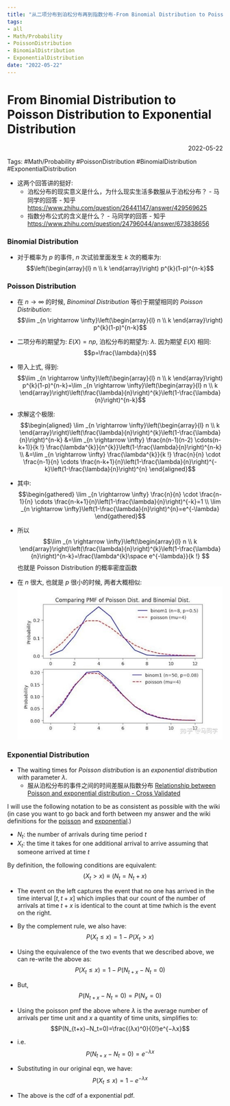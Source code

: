 ```yaml
---
title: "从二项分布到泊松分布再到指数分布-From Binomial Distribution to Poisson Distribution to Exponential Distribution"
tags:
- all
- Math/Probability
- PoissonDistribution
- BinomialDistribution
- ExponentialDistribution
date: "2022-05-22"
---
```

# From Binomial Distribution to Poisson Distribution to Exponential Distribution

<div align="right"> 2022-05-22</div>

Tags: #Math/Probability #PoissonDistribution #BinomialDistribution #ExponentialDistribution

- 这两个回答讲的挺好: 
	- 泊松分布的现实意义是什么，为什么现实生活多数服从于泊松分布？ - 马同学的回答 - 知乎 https://www.zhihu.com/question/26441147/answer/429569625
	- 指数分布公式的含义是什么？ - 马同学的回答 - 知乎 https://www.zhihu.com/question/24796044/answer/673838656

### Binomial Distribution
- 对于概率为 $p$ 的事件, $n$ 次试验里面发生 $k$ 次的概率为:
$$\left(\begin{array}{l}
n \\
k
\end{array}\right) p^{k}(1-p)^{n-k}$$
### Poisson Distribution
- 在 $n\rightarrow \infty$ 的时候, *Binominal Distribution* 等价于期望相同的 *Poisson Distribution*: 
$$\lim _{n \rightarrow \infty}\left(\begin{array}{l}
n \\
k
\end{array}\right) p^{k}(1-p)^{n-k}$$
- 二项分布的期望为: $E(X)=np$, 泊松分布的期望为: $\lambda$. 因为期望 $E(X)$ 相同: 
	$$p=\frac{\lambda}{n}$$
- 带入上式, 得到:
	$$\lim _{n \rightarrow \infty}\left(\begin{array}{l}
n \\
k
\end{array}\right) p^{k}(1-p)^{n-k}=\lim _{n \rightarrow \infty}\left(\begin{array}{l}
n \\
k
\end{array}\right)\left(\frac{\lambda}{n}\right)^{k}\left(1-\frac{\lambda}{n}\right)^{n-k}$$
- 求解这个极限:
$$\begin{aligned}
\lim _{n \rightarrow \infty}\left(\begin{array}{l}
n \\
k
\end{array}\right)\left(\frac{\lambda}{n}\right)^{k}\left(1-\frac{\lambda}{n}\right)^{n-k} &=\lim _{n \rightarrow \infty} \frac{n(n-1)(n-2) \cdots(n-k+1)}{k !} \frac{\lambda^{k}}{n^{k}}\left(1-\frac{\lambda}{n}\right)^{n-k} \\
&=\lim _{n \rightarrow \infty} \frac{\lambda^{k}}{k !} \frac{n}{n} \cdot \frac{n-1}{n} \cdots \frac{n-k+1}{n}\left(1-\frac{\lambda}{n}\right)^{-k}\left(1-\frac{\lambda}{n}\right)^{n}
\end{aligned}$$

- 其中:
	$$\begin{gathered}
\lim _{n \rightarrow \infty} \frac{n}{n} \cdot \frac{n-1}{n} \cdots \frac{n-k+1}{n}\left(1-\frac{\lambda}{n}\right)^{-k}=1 \\
\lim _{n \rightarrow \infty}\left(1-\frac{\lambda}{n}\right)^{n}=e^{-\lambda}
\end{gathered}$$
- 所以
	$$\lim _{n \rightarrow \infty}\left(\begin{array}{l}
	n \\
	k
	\end{array}\right)\left(\frac{\lambda}{n}\right)^{k}\left(1-\frac{\lambda}{n}\right)^{n-k}=\frac{\lambda^{k}\space e^{-\lambda}}{k !} $$
也就是 Poisson Distribution 的概率密度函数

- 在 $n$ 很大, 也就是 $p$ 很小的时候, 两者大概相似:
![](notes/2022/2022.5/assets/img_2022-10-15.jpg)

### Exponential Distribution
- The waiting times for *Poisson distribution* is an *exponential distribution* with parameter $\lambda$.
	- 服从泊松分布的事件之间的时间差服从指数分布
[Relationship between Poisson and exponential distribution - Cross Validated](https://stats.stackexchange.com/a/2094/354372)

I will use the following notation to be as consistent as possible with the wiki (in case you want to go back and forth between my answer and the wiki definitions for the [poisson](http://en.wikipedia.org/wiki/Poisson_distribution) and [exponential](http://en.wikipedia.org/wiki/Exponential_distribution).)

- $N_t$: the number of arrivals during time period $t$
- $X_t$: the time it takes for one additional arrival to arrive assuming that someone arrived at time $t$

By definition, the following conditions are equivalent:
$$(X_t>x)≡(N_t=N_t+x)$$
- The event on the left captures the event that no one has arrived in the time interval $[t,t+x]$ which implies that our count of the number of arrivals at time $t+x$ is identical to the count at time $t$which is the event on the right.

- By the complement rule, we also have:
$$P(X_t≤x)=1−P(X_t>x)$$
- Using the equivalence of the two events that we described above, we can re-write the above as:
$$P(X_t≤x)=1−P(N_{t+x}−N_t=0)$$
- But,
$$P(N_{t+x}−N_t=0)=P(N_x=0)$$
- Using the poisson pmf the above where $λ$ is the average number of arrivals per time unit and $x$ a quantity of time units, simplifies to:
$$P(N_{t+x}−N_t=0)=\frac{(λx)^0}{0!}e^{−λx}$$
- i.e.
$$P(N_{t+x}−N_t=0)=e^{−λx}$$
- Substituting in our original eqn, we have:
$$P(X_t≤x)=1−e^{−λx}$$
- The above is the cdf of a exponential pdf.